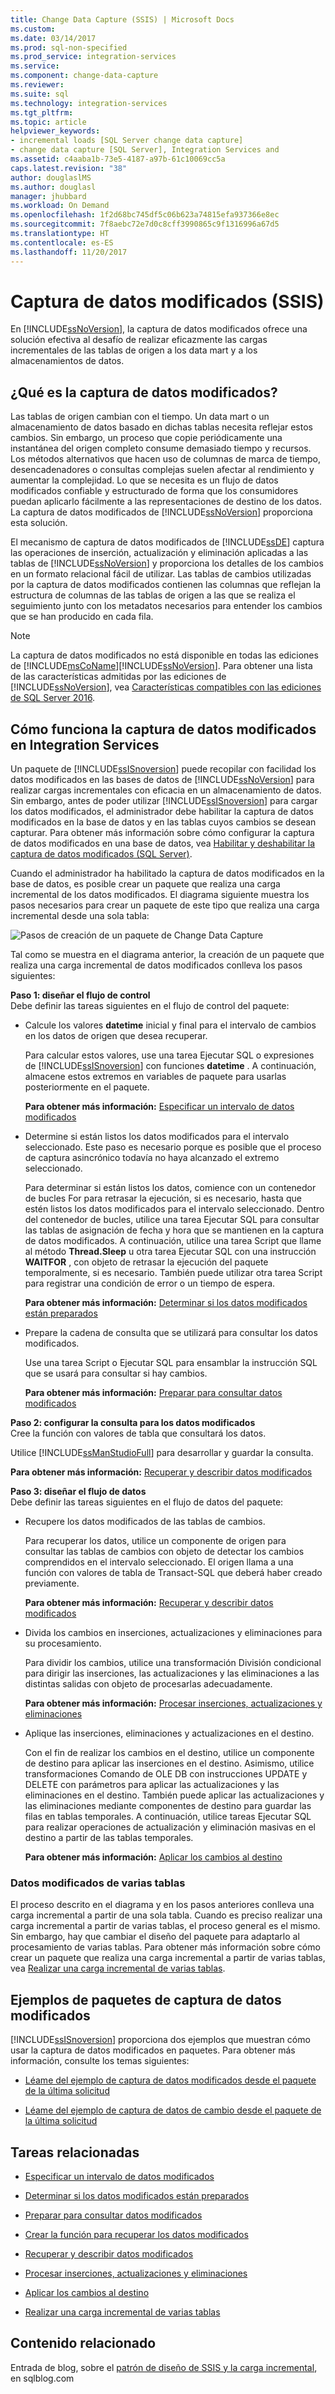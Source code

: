 ```yaml
---
title: Change Data Capture (SSIS) | Microsoft Docs
ms.custom: 
ms.date: 03/14/2017
ms.prod: sql-non-specified
ms.prod_service: integration-services
ms.service: 
ms.component: change-data-capture
ms.reviewer: 
ms.suite: sql
ms.technology: integration-services
ms.tgt_pltfrm: 
ms.topic: article
helpviewer_keywords:
- incremental loads [SQL Server change data capture]
- change data capture [SQL Server], Integration Services and
ms.assetid: c4aaba1b-73e5-4187-a97b-61c10069cc5a
caps.latest.revision: "38"
author: douglaslMS
ms.author: douglasl
manager: jhubbard
ms.workload: On Demand
ms.openlocfilehash: 1f2d68bc745df5c06b623a74815efa937366e8ec
ms.sourcegitcommit: 7f8aebc72e7d0c8cff3990865c9f1316996a67d5
ms.translationtype: HT
ms.contentlocale: es-ES
ms.lasthandoff: 11/20/2017
---
```

# <a name="change-data-capture-ssis"></a>Captura de datos modificados (SSIS)
  En [!INCLUDE[ssNoVersion](../../includes/ssnoversion-md.md)], la captura de datos modificados ofrece una solución efectiva al desafío de realizar eficazmente las cargas incrementales de las tablas de origen a los data mart y a los almacenamientos de datos.  
  
## <a name="what-is-change-data-capture"></a>¿Qué es la captura de datos modificados?  
 Las tablas de origen cambian con el tiempo. Un data mart o un almacenamiento de datos basado en dichas tablas necesita reflejar estos cambios. Sin embargo, un proceso que copie periódicamente una instantánea del origen completo consume demasiado tiempo y recursos. Los métodos alternativos que hacen uso de columnas de marca de tiempo, desencadenadores o consultas complejas suelen afectar al rendimiento y aumentar la complejidad. Lo que se necesita es un flujo de datos modificados confiable y estructurado de forma que los consumidores puedan aplicarlo fácilmente a las representaciones de destino de los datos. La captura de datos modificados de [!INCLUDE[ssNoVersion](../../includes/ssnoversion-md.md)] proporciona esta solución.  
  
 El mecanismo de captura de datos modificados de [!INCLUDE[ssDE](../../includes/ssde-md.md)] captura las operaciones de inserción, actualización y eliminación aplicadas a las tablas de [!INCLUDE[ssNoVersion](../../includes/ssnoversion-md.md)] y proporciona los detalles de los cambios en un formato relacional fácil de utilizar. Las tablas de cambios utilizadas por la captura de datos modificados contienen las columnas que reflejan la estructura de columnas de las tablas de origen a las que se realiza el seguimiento junto con los metadatos necesarios para entender los cambios que se han producido en cada fila.  
  
> [!NOTE]  
>  La captura de datos modificados no está disponible en todas las ediciones de [!INCLUDE[msCoName](../../includes/msconame-md.md)][!INCLUDE[ssNoVersion](../../includes/ssnoversion-md.md)]. Para obtener una lista de las características admitidas por las ediciones de [!INCLUDE[ssNoVersion](../../includes/ssnoversion-md.md)], vea [Características compatibles con las ediciones de SQL Server 2016](~/sql-server/editions-and-supported-features-for-sql-server-2016.md).  
  
## <a name="how-change-data-capture-works-in-integration-services"></a>Cómo funciona la captura de datos modificados en Integration Services  
 Un paquete de [!INCLUDE[ssISnoversion](../../includes/ssisnoversion-md.md)] puede recopilar con facilidad los datos modificados en las bases de datos de [!INCLUDE[ssNoVersion](../../includes/ssnoversion-md.md)] para realizar cargas incrementales con eficacia en un almacenamiento de datos. Sin embargo, antes de poder utilizar [!INCLUDE[ssISnoversion](../../includes/ssisnoversion-md.md)] para cargar los datos modificados, el administrador debe habilitar la captura de datos modificados en la base de datos y en las tablas cuyos cambios se desean capturar. Para obtener más información sobre cómo configurar la captura de datos modificados en una base de datos, vea [Habilitar y deshabilitar la captura de datos modificados &#40;SQL Server&#41;](../../relational-databases/track-changes/enable-and-disable-change-data-capture-sql-server.md).  
  
 Cuando el administrador ha habilitado la captura de datos modificados en la base de datos, es posible crear un paquete que realiza una carga incremental de los datos modificados. El diagrama siguiente muestra los pasos necesarios para crear un paquete de este tipo que realiza una carga incremental desde una sola tabla:  
  
 ![Pasos de creación de un paquete de Change Data Capture](../../integration-services/change-data-capture/media/cdc-package-creation.gif "Change Data Capture Package Creation Steps")  
  
 Tal como se muestra en el diagrama anterior, la creación de un paquete que realiza una carga incremental de datos modificados conlleva los pasos siguientes:  
  
 **Paso 1: diseñar el flujo de control**  
 Debe definir las tareas siguientes en el flujo de control del paquete:  
  
-   Calcule los valores **datetime** inicial y final para el intervalo de cambios en los datos de origen que desea recuperar.  
  
     Para calcular estos valores, use una tarea Ejecutar SQL o expresiones de [!INCLUDE[ssISnoversion](../../includes/ssisnoversion-md.md)] con funciones **datetime** . A continuación, almacene estos extremos en variables de paquete para usarlas posteriormente en el paquete.  
  
     **Para obtener más información:** [Especificar un intervalo de datos modificados](../../integration-services/change-data-capture/specify-an-interval-of-change-data.md)  
  
-   Determine si están listos los datos modificados para el intervalo seleccionado. Este paso es necesario porque es posible que el proceso de captura asincrónico todavía no haya alcanzado el extremo seleccionado.  
  
     Para determinar si están listos los datos, comience con un contenedor de bucles For para retrasar la ejecución, si es necesario, hasta que estén listos los datos modificados para el intervalo seleccionado. Dentro del contenedor de bucles, utilice una tarea Ejecutar SQL para consultar las tablas de asignación de fecha y hora que se mantienen en la captura de datos modificados. A continuación, utilice una tarea Script que llame al método **Thread.Sleep** u otra tarea Ejecutar SQL con una instrucción **WAITFOR** , con objeto de retrasar la ejecución del paquete temporalmente, si es necesario. También puede utilizar otra tarea Script para registrar una condición de error o un tiempo de espera.  
  
     **Para obtener más información:** [Determinar si los datos modificados están preparados](../../integration-services/change-data-capture/determine-whether-the-change-data-is-ready.md)  
  
-   Prepare la cadena de consulta que se utilizará para consultar los datos modificados.  
  
     Use una tarea Script o Ejecutar SQL para ensamblar la instrucción SQL que se usará para consultar si hay cambios.  
  
     **Para obtener más información:** [Preparar para consultar datos modificados](../../integration-services/change-data-capture/prepare-to-query-for-the-change-data.md)  
  
 **Paso 2: configurar la consulta para los datos modificados**  
 Cree la función con valores de tabla que consultará los datos.  
  
 Utilice [!INCLUDE[ssManStudioFull](../../includes/ssmanstudiofull-md.md)] para desarrollar y guardar la consulta.  
  
 **Para obtener más información:** [Recuperar y describir datos modificados](../../integration-services/change-data-capture/retrieve-and-understand-the-change-data.md)  
  
 **Paso 3: diseñar el flujo de datos**  
 Debe definir las tareas siguientes en el flujo de datos del paquete:  
  
-   Recupere los datos modificados de las tablas de cambios.  
  
     Para recuperar los datos, utilice un componente de origen para consultar las tablas de cambios con objeto de detectar los cambios comprendidos en el intervalo seleccionado. El origen llama a una función con valores de tabla de Transact-SQL que deberá haber creado previamente.  
  
     **Para obtener más información:** [Recuperar y describir datos modificados](../../integration-services/change-data-capture/retrieve-and-understand-the-change-data.md)  
  
-   Divida los cambios en inserciones, actualizaciones y eliminaciones para su procesamiento.  
  
     Para dividir los cambios, utilice una transformación División condicional para dirigir las inserciones, las actualizaciones y las eliminaciones a las distintas salidas con objeto de procesarlas adecuadamente.  
  
     **Para obtener más información:** [Procesar inserciones, actualizaciones y eliminaciones](../../integration-services/change-data-capture/process-inserts-updates-and-deletes.md)  
  
-   Aplique las inserciones, eliminaciones y actualizaciones en el destino.  
  
     Con el fin de realizar los cambios en el destino, utilice un componente de destino para aplicar las inserciones en el destino. Asimismo, utilice transformaciones Comando de OLE DB con instrucciones UPDATE y DELETE con parámetros para aplicar las actualizaciones y las eliminaciones en el destino. También puede aplicar las actualizaciones y las eliminaciones mediante componentes de destino para guardar las filas en tablas temporales. A continuación, utilice tareas Ejecutar SQL para realizar operaciones de actualización y eliminación masivas en el destino a partir de las tablas temporales.  
  
     **Para obtener más información:** [Aplicar los cambios al destino](../../integration-services/change-data-capture/apply-the-changes-to-the-destination.md)  
  
### <a name="change-data-from-multiple-tables"></a>Datos modificados de varias tablas  
 El proceso descrito en el diagrama y en los pasos anteriores conlleva una carga incremental a partir de una sola tabla. Cuando es preciso realizar una carga incremental a partir de varias tablas, el proceso general es el mismo. Sin embargo, hay que cambiar el diseño del paquete para adaptarlo al procesamiento de varias tablas. Para obtener más información sobre cómo crear un paquete que realiza una carga incremental a partir de varias tablas, vea [Realizar una carga incremental de varias tablas](../../integration-services/change-data-capture/perform-an-incremental-load-of-multiple-tables.md).  
  
## <a name="samples-of-change-data-capture-packages"></a>Ejemplos de paquetes de captura de datos modificados  
 [!INCLUDE[ssISnoversion](../../includes/ssisnoversion-md.md)] proporciona dos ejemplos que muestran cómo usar la captura de datos modificados en paquetes. Para obtener más información, consulte los temas siguientes:  
  
-   [Léame del ejemplo de captura de datos modificados desde el paquete de la última solicitud](http://go.microsoft.com/fwlink/?LinkId=133507)  
  
-   [Léame del ejemplo de captura de datos de cambio desde el paquete de la última solicitud](http://go.microsoft.com/fwlink/?LinkId=133508)  
  
## <a name="related-tasks"></a>Tareas relacionadas  
  
-   [Especificar un intervalo de datos modificados](../../integration-services/change-data-capture/specify-an-interval-of-change-data.md)  
  
-   [Determinar si los datos modificados están preparados](../../integration-services/change-data-capture/determine-whether-the-change-data-is-ready.md)  
  
-   [Preparar para consultar datos modificados](../../integration-services/change-data-capture/prepare-to-query-for-the-change-data.md)  
  
-   [Crear la función para recuperar los datos modificados](../../integration-services/change-data-capture/create-the-function-to-retrieve-the-change-data.md)  
  
-   [Recuperar y describir datos modificados](../../integration-services/change-data-capture/retrieve-and-understand-the-change-data.md)  
  
-   [Procesar inserciones, actualizaciones y eliminaciones](../../integration-services/change-data-capture/process-inserts-updates-and-deletes.md)  
  
-   [Aplicar los cambios al destino](../../integration-services/change-data-capture/apply-the-changes-to-the-destination.md)  
  
-   [Realizar una carga incremental de varias tablas](../../integration-services/change-data-capture/perform-an-incremental-load-of-multiple-tables.md)  
  
## <a name="related-content"></a>Contenido relacionado  
 Entrada de blog, sobre el [patrón de diseño de SSIS y la carga incremental](http://go.microsoft.com/fwlink/?LinkId=217679), en sqlblog.com  
  
  

